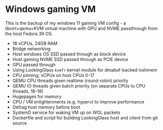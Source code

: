 Windows gaming VM
=================

This is the backup of my windows 11 gaming VM config - a libvirt+qemu+KVM virtual machine with GPU
and NVME passthrough from the host Fedora 39 OS.

* 18 vCPUs, 24GB RAM
* Bridge networking
* Host windows OS SSD passed through as block device
* Host gaming NVME SSD passed through as PCIE device
* GPU passed through
* Using LookingGlass `kvmfr` kernel module for dmabuf-backed ivshmem
* CPU pinning; vCPUs on host CPUs 0-17
* QEMU CPU threads given realtime (round-robin) priority
* QEMU IO threads given batch priority (on separate CPUs to CPU threads, 18-19)
* Hugepages for memory
* CPU / VM enlightenments (e.g. hyperv) to improve performance
* Defrag host memory before boot
* SystemD service for waking VM up on WOL packets
* Dockerfile and script for building LookingGlass host and client from git source
